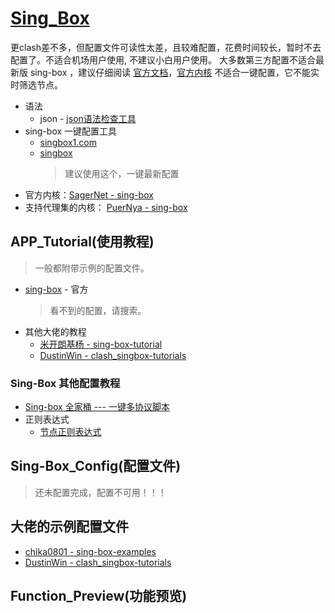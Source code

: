 # [Sing_Box](https://github.com/SagerNet/sing-box)

更clash差不多，但配置文件可读性太差，且较难配置，花费时间较长，暂时不去配置了。不适合机场用户使用, 不建议小白用户使用。
大多数第三方配置不适合最新版 sing-box ，建议仔细阅读 [官方文档](https://sing-box.sagernet.org/zh/configuration/)，[官方内核](https://github.com/SagerNet/sing-box) 不适合一键配置，它不能实时筛选节点。

- 语法
  - json - [json语法检查工具](https://www.jyshare.com/front-end/53/)
- sing-box 一键配置工具
  - [singbox1.com](https://singbox1.com/)
  - [singbox](https://cconfig.cc/singbox/)
    > 建议使用这个，一键最新配置 
- 官方内核：[SagerNet - sing-box](https://github.com/SagerNet/sing-box)
- 支持代理集的内核： [PuerNya - sing-box](https://github.com/PuerNya/sing-box/tree/riolu?tab=readme-ov-file)
## APP_Tutorial(使用教程) 
> 一般都附带示例的配置文件。
- [sing-box](https://sing-box.sagernet.org/zh/configuration/) - 官方
  > 看不到的配置，请搜索。
- 其他大佬的教程
  - [米开朗基杨 - sing-box-tutorial](https://icloudnative.io/posts/sing-box-tutorial/)
  - [DustinWin - clash_singbox-tutorials](https://github.com/DustinWin/clash_singbox-tutorials/blob/main/%E6%95%99%E7%A8%8B%E5%90%88%E9%9B%86/sing-box/%E5%9F%BA%E7%A1%80%E7%AF%87/%E7%94%9F%E6%88%90%E5%B8%A6%E6%9C%89%E8%87%AA%E5%AE%9A%E4%B9%89%E5%87%BA%E7%AB%99%E5%92%8C%E8%A7%84%E5%88%99%E7%9A%84%20sing-box%20%E9%85%8D%E7%BD%AE%E6%96%87%E4%BB%B6%E7%9B%B4%E9%93%BE-ruleset%20%E6%96%B9%E6%A1%88.md)
### Sing-Box 其他配置教程
- [Sing-box 全家桶 --- 一键多协议脚本](https://github.com/fscarmen/sing-box)
- 正则表达式
  - [节点正则表达式](https://github.com/LaolunsiG/XiaoE_PCR/blob/main/Config_File/%E8%8A%82%E7%82%B9%E7%9A%84%E6%AD%A3%E5%88%99%E8%A1%A8%E8%BE%BE%E5%BC%8F.md)

## Sing-Box_Config(配置文件)
> 还未配置完成，配置不可用！！！
  
## 大佬的示例配置文件
- [chika0801 - sing-box-examples](https://github.com/chika0801/sing-box-examples/blob/main/Tun/self-use/sing-box_client_windows.json)
- [DustinWin - clash_singbox-tutorials](https://github.com/DustinWin/clash_singbox-tutorials)

## Function_Preview(功能预览)


